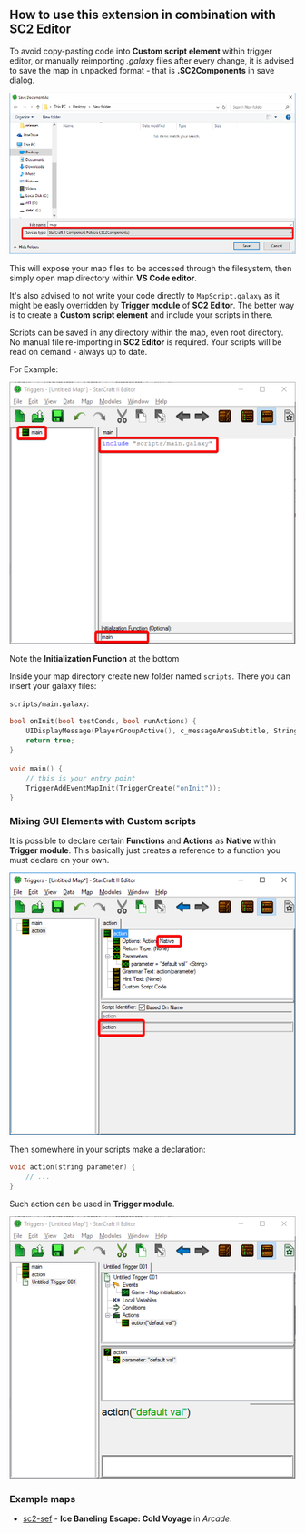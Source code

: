 ## How to use this extension in combination with **SC2 Editor**

To avoid copy-pasting code into **Custom script element** within trigger editor, or manually reimporting *.galaxy* files after every change, it is advised to save the map in unpacked format - that is **.SC2Components** in save dialog.

![save dialog](../assets/sc2-editor-save-dialog.png)

This will expose your map files to be accessed through the filesystem, then simply open map directory within **VS Code editor**.

It's also advised to not write your code directly to `MapScript.galaxy` as it might be easly overridden by **Trigger module** of **SC2 Editor**. The better way is to create a **Custom script element** and include your scripts in there.

Scripts can be saved in any directory within the map, even root directory. No manual file re-importing in **SC2 Editor** is required. Your scripts will be read on demand - always up to date.

For Example:

![custom script](../assets/sc2-editor-custom-script-include.png)

Note the **Initialization Function** at the bottom

Inside your map directory create new folder named `scripts`. There you can insert your galaxy files:

`scripts/main.galaxy`:
```c
bool onInit(bool testConds, bool runActions) {
    UIDisplayMessage(PlayerGroupActive(), c_messageAreaSubtitle, StringToText("HELLO WORLD"));
    return true;
}

void main() {
    // this is your entry point
    TriggerAddEventMapInit(TriggerCreate("onInit"));
}
```

### Mixing GUI Elements with Custom scripts

It is possible to declare certain **Functions** and **Actions** as **Native** within **Trigger module**. This basically just creates a reference to a function you must declare on your own.

![native action element](../assets/sc2-editor-action-element-native.png)

Then somewhere in your scripts make a declaration:

```c
void action(string parameter) {
    // ...
}
```

Such action can be used in **Trigger module**.

![native action call](../assets/sc2-editor-action-use.png)

### Example maps

- [sc2-sef](https://gitlab.com/Talv/sc2-sef) - **Ice Baneling Escape: Cold Voyage** in *Arcade*.